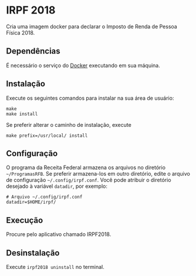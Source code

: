 # IRPF 2018

Cria uma imagem docker para declarar o Imposto de Renda de Pessoa Física 2018.

## Dependências

É necessário o serviço do [Docker](https://www.docker.org/) executando em sua
máquina.

## Instalação

Execute os seguintes comandos para instalar na sua área de usuário:

    make
    make install

Se preferir alterar o caminho de instalação, execute

    make prefix=/usr/local/ install

## Configuração

O programa da Receita Federal armazena os arquivos no diretório
`~/ProgramasRFB`. Se preferir armazena-los em outro diretório, edite o arquivo
de configuração `~/.config/irpf.conf`. Você pode atribuir o diretório desejado
à variável `datadir`, por exemplo:

    # Arquivo ~/.config/irpf.conf
    datadir=$HOME/irpf/

## Execução

Procure pelo aplicativo chamado IRPF2018.

## Desinstalação

Execute `irpf2018 uninstall` no terminal.
